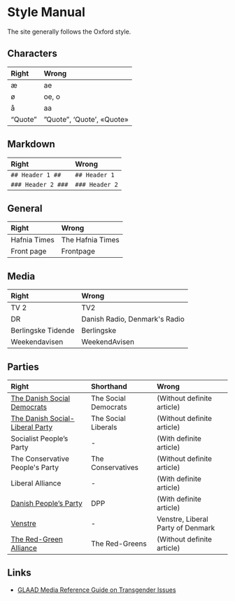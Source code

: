 Style Manual
============
The site generally follows the Oxford style.

Characters
-------

 Right   | Wrong
:--------|:--------------------------
 æ       | ae
 ø       | oe, o
 å       | aa
 “Quote” | ”Quote”, ‘Quote’, «Quote»

Markdown
--------
 Right             | Wrong
:------------------|:--------------
`## Header 1 ##`   | `## Header 1`
`### Header 2 ###` | `### Header 2`


General
-------

 Right            | Wrong
:-----------------|:----------------
 Hafnia Times     | The Hafnia Times
 Front page       | Frontpage

Media
-----

 Right | Wrong
:------|:-----------------------------
 TV 2  | TV2
 DR    | Danish Radio, Denmark's Radio
 Berlingske Tidende | Berlingske
 Weekendavisen | WeekendAvisen

Parties
-------
 Right                                | Shorthand            | Wrong
:-------------------------------------|:---------------------|:---------------------------------
 [The Danish Social Democrats][a]     | The Social Democrats | (Without definite article)
 [The Danish Social-Liberal Party][b] | The Social Liberals  | (Without definite article)
  Socialist People’s Party            | -                    | (With definite article)
  The Conservative People's Party     | The Conservatives    | (Without definite article)
  Liberal Alliance                    | -                    | (With definite article)
 [Danish People’s Party][o]           | DPP                  | (With definite article)
 [Venstre][v]                         | -                    | Venstre, Liberal Party of Denmark
 [The Red-Green Alliance][ø]          | The Red-Greens       | (Without definite article)

Links
------
- [GLAAD Media Reference Guide on Transgender Issues][transgender]


[transgender]: http://www.glaad.org/reference/transgender

[a]: http://socialdemokraterne.dk/default.aspx?site=english
[b]: http://www.radikale.dk/english
[o]: http://www.danskfolkeparti.dk/The_Party_Program_of_the_Danish_Peoples_Party
[v]: http://www.venstre.dk/servicemenu/english/facts-about-venstre/
[ø]: http://enhedslisten.dk/content/red-green-alliance
